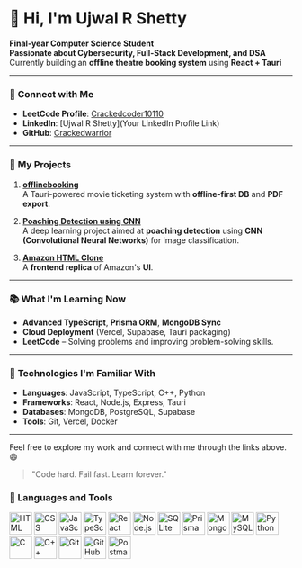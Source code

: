 # 👋 Hi, I'm **Ujwal R Shetty**

**Final-year Computer Science Student**  
**Passionate about Cybersecurity, Full-Stack Development, and DSA**  
Currently building an **offline theatre booking system** using **React + Tauri**  

---

### 🔗 **Connect with Me**
- **LeetCode Profile**: [Crackedcoder10110](https://leetcode.com/u/crackedcoder10110/)
- **LinkedIn**: [Ujwal R Shetty](Your LinkedIn Profile Link)
- **GitHub**: [Crackedwarrior](https://github.com/Crackedwarrior)

---

### 🔨 **My Projects**
1. **[offlinebooking](https://github.com/Crackedwarrior/offlinebooking)**  
   A Tauri-powered movie ticketing system with **offline-first DB** and **PDF export**.

2. **[Poaching Detection using CNN](https://github.com/suryakirank1/Poaching-Detection-using-CNN-model/tree/master)**  
   A deep learning project aimed at **poaching detection** using **CNN (Convolutional Neural Networks)** for image classification.

3. **[Amazon HTML Clone](https://github.com/Crackedwarrior/Amazon-HTML-Clone)**  
   A **frontend replica** of Amazon's **UI**.

---

### 📚 **What I'm Learning Now**
- **Advanced TypeScript**, **Prisma ORM**, **MongoDB Sync**
- **Cloud Deployment** (Vercel, Supabase, Tauri packaging)
- **LeetCode** – Solving problems and improving problem-solving skills.

---

### 🚀 **Technologies I'm Familiar With**
- **Languages**: JavaScript, TypeScript, C++, Python
- **Frameworks**: React, Node.js, Express, Tauri
- **Databases**: MongoDB, PostgreSQL, Supabase
- **Tools**: Git, Vercel, Docker

---

Feel free to explore my work and connect with me through the links above. 😄


> "Code hard. Fail fast. Learn forever."
### 🧰 Languages and Tools

<p align="left">
  <img src="https://cdn.jsdelivr.net/gh/devicons/devicon/icons/html5/html5-original.svg" alt="HTML" width="40" height="40"/>
  <img src="https://cdn.jsdelivr.net/gh/devicons/devicon/icons/css3/css3-original.svg" alt="CSS" width="40" height="40"/>
  <img src="https://cdn.jsdelivr.net/gh/devicons/devicon/icons/javascript/javascript-original.svg" alt="JavaScript" width="40" height="40"/>
  <img src="https://cdn.jsdelivr.net/gh/devicons/devicon/icons/typescript/typescript-original.svg" alt="TypeScript" width="40" height="40"/>
  <img src="https://cdn.jsdelivr.net/gh/devicons/devicon/icons/react/react-original.svg" alt="React" width="40" height="40"/>
  <img src="https://cdn.jsdelivr.net/gh/devicons/devicon/icons/nodejs/nodejs-original.svg" alt="Node.js" width="40" height="40"/>
  <img src="https://cdn.jsdelivr.net/gh/devicons/devicon/icons/sqlite/sqlite-original.svg" alt="SQLite" width="40" height="40"/>
  <img src="https://raw.githubusercontent.com/prisma/prisma/master/docs/static/images/logo.svg" alt="Prisma" width="40" height="40"/>
  <img src="https://cdn.jsdelivr.net/gh/devicons/devicon/icons/mongodb/mongodb-original.svg" alt="MongoDB" width="40" height="40"/>
  <img src="https://cdn.jsdelivr.net/gh/devicons/devicon/icons/mysql/mysql-original.svg" alt="MySQL" width="40" height="40"/>
  <img src="https://cdn.jsdelivr.net/gh/devicons/devicon/icons/python/python-original.svg" alt="Python" width="40" height="40"/>
  <img src="https://cdn.jsdelivr.net/gh/devicons/devicon/icons/c/c-original.svg" alt="C" width="40" height="40"/>
  <img src="https://cdn.jsdelivr.net/gh/devicons/devicon/icons/cplusplus/cplusplus-original.svg" alt="C++" width="40" height="40"/>
  <img src="https://cdn.jsdelivr.net/gh/devicons/devicon/icons/git/git-original.svg" alt="Git" width="40" height="40"/>
  <img src="https://cdn.jsdelivr.net/gh/devicons/devicon/icons/github/github-original.svg" alt="GitHub" width="40" height="40"/>
  <img src="https://cdn.jsdelivr.net/gh/devicons/devicon/icons/postman/postman-original.svg" alt="Postman" width="40" height="40"/>
</p>



